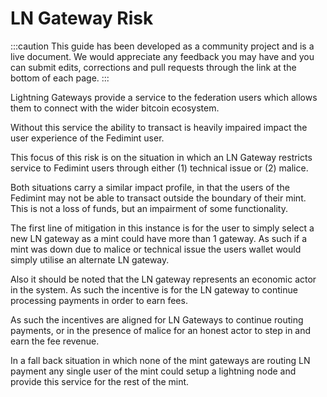 # LN Gateway Risk

:::caution
This guide has been developed as a community project and is a live document. We would appreciate any feedback you may have and you can submit edits, corrections and pull requests through the link at the bottom of each page.
:::

Lightning Gateways provide a service to the federation users which allows them to connect with the wider bitcoin ecosystem. 

Without this service the ability to transact is heavily impaired impact the user experience of the Fedimint user.

This focus of this risk is on the situation in which an LN Gateway restricts service to Fedimint users through either (1) technical issue or (2) malice. 

Both situations carry a similar impact profile, in that the users of the Fedimint may not be able to transact outside the boundary of their mint. This is not a loss of funds, but an impairment of some functionality. 

The first line of mitigation in this instance is for the user to simply select a new LN gateway as a mint could have more than 1 gateway. As such if a mint was down due to malice or technical issue the users wallet would simply utilise an alternate LN gateway. 

Also it should be noted that the LN gateway represents an economic actor in the system. As such the incentive is for the LN gateway to continue processing payments in order to earn fees. 

As such the incentives are aligned for LN Gateways to continue routing payments, or in the presence of malice for an honest actor to step in and earn the fee revenue. 

In a fall back situation in which none of the mint gateways are routing LN payment any single user of the mint could setup a lightning node and provide this service for the rest of the mint.
